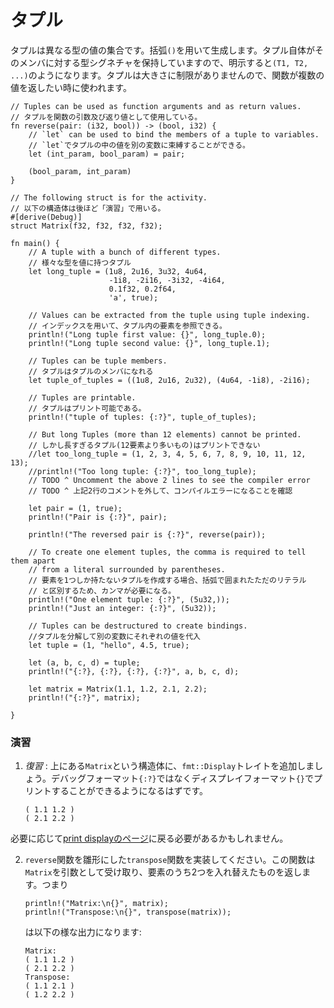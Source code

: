 <!--
# Tuples
-->
# タプル

<!--
A tuple is a collection of values of different types. Tuples are constructed
using parentheses `()`, and each tuple itself is a value with type signature
`(T1, T2, ...)`, where `T1`, `T2` are the types of its members. Functions can
use tuples to return multiple values, as tuples can hold any number of values.
-->
タプルは異なる型の値の集合です。括弧`()`を用いて生成します。タプル自体がそのメンバに対する型シグネチャを保持していますので、明示すると`(T1, T2, ...)`のようになります。タプルは大きさに制限がありませんので、関数が複数の値を返したい時に使われます。

```rust,editable
// Tuples can be used as function arguments and as return values.
// タプルを関数の引数及び返り値として使用している。
fn reverse(pair: (i32, bool)) -> (bool, i32) {
    // `let` can be used to bind the members of a tuple to variables.
    // `let`でタプルの中の値を別の変数に束縛することができる。
    let (int_param, bool_param) = pair;

    (bool_param, int_param)
}

// The following struct is for the activity.
// 以下の構造体は後ほど「演習」で用いる。
#[derive(Debug)]
struct Matrix(f32, f32, f32, f32);

fn main() {
    // A tuple with a bunch of different types.
    // 様々な型を値に持つタプル
    let long_tuple = (1u8, 2u16, 3u32, 4u64,
                      -1i8, -2i16, -3i32, -4i64,
                      0.1f32, 0.2f64,
                      'a', true);

    // Values can be extracted from the tuple using tuple indexing.
    // インデックスを用いて、タプル内の要素を参照できる。
    println!("Long tuple first value: {}", long_tuple.0);
    println!("Long tuple second value: {}", long_tuple.1);

    // Tuples can be tuple members.
    // タプルはタプルのメンバになれる
    let tuple_of_tuples = ((1u8, 2u16, 2u32), (4u64, -1i8), -2i16);

    // Tuples are printable.
    // タプルはプリント可能である。
    println!("tuple of tuples: {:?}", tuple_of_tuples);

    // But long Tuples (more than 12 elements) cannot be printed.
    // しかし長すぎるタプル(12要素より多いもの)はプリントできない
    //let too_long_tuple = (1, 2, 3, 4, 5, 6, 7, 8, 9, 10, 11, 12, 13);
    //println!("Too long tuple: {:?}", too_long_tuple);
    // TODO ^ Uncomment the above 2 lines to see the compiler error
    // TODO ^ 上記2行のコメントを外して、コンパイルエラーになることを確認

    let pair = (1, true);
    println!("Pair is {:?}", pair);

    println!("The reversed pair is {:?}", reverse(pair));

    // To create one element tuples, the comma is required to tell them apart
    // from a literal surrounded by parentheses.
    // 要素を1つしか持たないタプルを作成する場合、括弧で囲まれたただのリテラル
    // と区別するため、カンマが必要になる。
    println!("One element tuple: {:?}", (5u32,));
    println!("Just an integer: {:?}", (5u32));

    // Tuples can be destructured to create bindings.
    //タプルを分解して別の変数にそれぞれの値を代入
    let tuple = (1, "hello", 4.5, true);

    let (a, b, c, d) = tuple;
    println!("{:?}, {:?}, {:?}, {:?}", a, b, c, d);

    let matrix = Matrix(1.1, 1.2, 2.1, 2.2);
    println!("{:?}", matrix);

}
```

<!--
### Activity
-->
### 演習

<!--
1. *Recap*: Add the `fmt::Display` trait to the `Matrix` struct in the above
   example, so that if you switch from printing the debug format `{:?}` to the
   display format `{}`, you see the following output:
-->
1. *復習* : 上にある`Matrix`という構造体に、`fmt::Display`トレイトを追加しましょう。デバッグフォーマット`{:?}`ではなくディスプレイフォーマット`{}`でプリントすることができるようになるはずです。

   ```text
   ( 1.1 1.2 )
   ( 2.1 2.2 )
   ```

   <!--
   You may want to refer back to the example for [print display][print_display].
   -->
必要に応じて[print displayのページ][print_display]に戻る必要があるかもしれません。
<!--
2. Add a `transpose` function using the `reverse` function as a template, which
   accepts a matrix as an argument, and returns a matrix in which two elements
   have been swapped. For example:
-->
2. `reverse`関数を雛形にした`transpose`関数を実装してください。この関数は`Matrix`を引数として受け取り、要素のうち2つを入れ替えたものを返します。つまり

   ```rust,ignore
   println!("Matrix:\n{}", matrix);
   println!("Transpose:\n{}", transpose(matrix));
   ```

   <!--
   Results in the output:
   -->
   は以下の様な出力になります:

   ```text
   Matrix:
   ( 1.1 1.2 )
   ( 2.1 2.2 )
   Transpose:
   ( 1.1 2.1 )
   ( 1.2 2.2 )
   ```

[print_display]: ../hello/print/print_display.md

